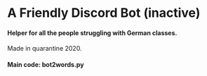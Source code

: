 # A Friendly Discord Bot (inactive)

#### Helper for all the people struggling with German classes.
Made in quarantine 2020.

#### Main code: bot2words.py
